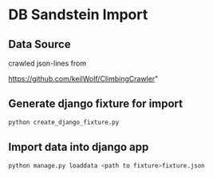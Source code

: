 # DB Sandstein Import

## Data Source

crawled json-lines from 

https://github.com/keilWolf/ClimbingCrawler"

## Generate django fixture for import

```bash
python create_django_fixture.py
```

## Import data into django app

```bash
python manage.py loaddata <path to fixture>fixture.json
```
